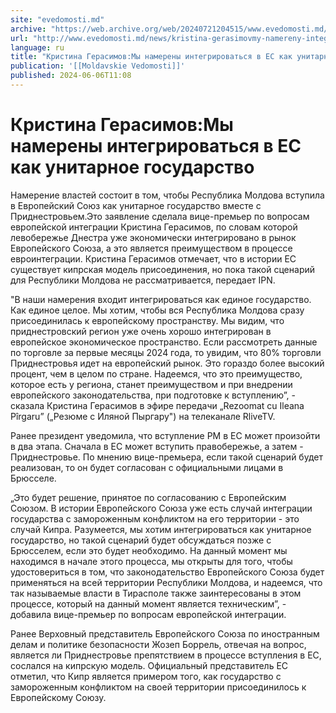```yaml
---
site: "evedomosti.md"
archive: "https://web.archive.org/web/20240721204515/www.evedomosti.md/news/kristina-gerasimovmy-namereny-integrirovatsya-v-es-kak-unita"
url: "http://www.evedomosti.md/news/kristina-gerasimovmy-namereny-integrirovatsya-v-es-kak-unita"
language: ru
title: "Кристина Герасимов:Мы намерены интегрироваться в ЕС как унитарное государство"
publication: '[[Moldavskie Vedomosti]]'
published: 2024-06-06T11:08
---
```


# Кристина Герасимов:Мы намерены интегрироваться в ЕС как унитарное государство

Намерение властей состоит в том, чтобы Республика Молдова вступила в Европейский Союз как унитарное государство вместе с Приднестровьем.Это заявление сделала вице-премьер по вопросам европейской интеграции Кристина Герасимов, по словам которой левобережье Днестра уже экономически интегрировано в рынок Европейского Союза, а это является преимуществом в процессе евроинтеграции. Кристина Герасимов отмечает, что в истории ЕС существует кипрская модель присоединения, но пока такой сценарий для Республики Молдова не рассматривается, передает IPN.

"В наши намерения входит интегрироваться как единое государство. Как единое целое. Мы хотим, чтобы вся Республика Молдова сразу присоединилась к европейскому пространству. Мы видим, что приднестровский регион уже очень хорошо интегрирован в европейское экономическое пространство. Если рассмотреть данные по торговле за первые месяцы 2024 года, то увидим, что 80% торговли  Приднестровья идет на европейский рынок. Это гораздо более высокий процент, чем в целом по стране. Надеемся, что это преимущество, которое есть у региона, станет преимуществом и при внедрении европейского законодательства, при подготовке к вступлению”, - сказала Кристина Герасимов в эфире передачи „Rezoomat cu Ileana Pîrgaru” („Резюме с Иляной Пыргару") на телеканале RliveTV.

Ранее президент уведомила, что вступление РМ в ЕС может произойти в два этапа. Сначала в ЕС может вступить правобережье, а затем - Приднестровье. По мнению вице-премьера, если такой сценарий будет реализован, то он будет согласован с официальными лицами в Брюсселе.

„Это будет решение, принятое по согласованию с Европейским Союзом. В истории Европейского Союза уже есть случай интеграции государства с замороженным конфликтом на его территории - это случай Кипра. Разумеется, мы хотим интегрироваться как унитарное государство, но такой сценарий будет обсуждаться позже с Брюсселем, если это будет необходимо. На данный момент мы находимся в начале этого процесса, мы открыты для того, чтобы удостовериться в том, что законодательство Европейского Союза будет применяться на всей территории Республики Молдова, и надеемся, что так называемые власти в Тирасполе также заинтересованы в этом процессе, который на данный момент является техническим”, - добавила вице-премьер по вопросам европейской интеграции.

Ранее Верховный представитель Европейского Союза по иностранным делам и политике безопасности Жозеп Боррель, отвечая на вопрос, является ли Приднестровье препятствием в процессе вступления в ЕС, сослался на кипрскую модель. Официальный представитель ЕС отметил, что Кипр является примером того, как государство с замороженным конфликтом на своей территории присоединилось к Европейскому Союзу.